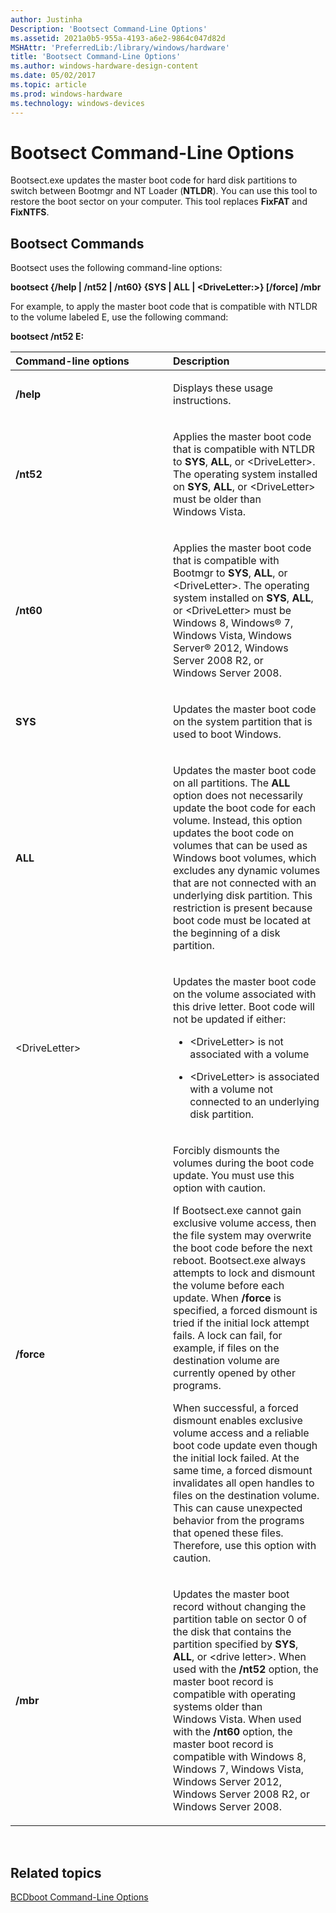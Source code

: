 ```yaml
---
author: Justinha
Description: 'Bootsect Command-Line Options'
ms.assetid: 2021a0b5-955a-4193-a6e2-9864c047d82d
MSHAttr: 'PreferredLib:/library/windows/hardware'
title: 'Bootsect Command-Line Options'
ms.author: windows-hardware-design-content
ms.date: 05/02/2017
ms.topic: article
ms.prod: windows-hardware
ms.technology: windows-devices
---
```


# Bootsect Command-Line Options


Bootsect.exe updates the master boot code for hard disk partitions to switch between Bootmgr and NT Loader (**NTLDR**). You can use this tool to restore the boot sector on your computer. This tool replaces **FixFAT** and **FixNTFS**.

## <span id="Bootsect_Commands"></span><span id="bootsect_commands"></span><span id="BOOTSECT_COMMANDS"></span>Bootsect Commands


Bootsect uses the following command-line options:

**bootsect {/help | /nt52 | /nt60} {SYS | ALL | &lt;DriveLetter:&gt;} \[/force\] /mbr**

For example, to apply the master boot code that is compatible with NTLDR to the volume labeled E, use the following command:

**bootsect /nt52 E:**

<table>
<colgroup>
<col width="50%" />
<col width="50%" />
</colgroup>
<thead>
<tr class="header">
<th align="left">Command-line options</th>
<th align="left">Description</th>
</tr>
</thead>
<tbody>
<tr class="odd">
<td align="left"><p><strong>/help</strong></p></td>
<td align="left"><p>Displays these usage instructions.</p></td>
</tr>
<tr class="even">
<td align="left"><p><strong>/nt52</strong></p></td>
<td align="left"><p>Applies the master boot code that is compatible with NTLDR to <strong>SYS</strong>, <strong>ALL</strong>, or &lt;DriveLetter&gt;. The operating system installed on <strong>SYS</strong>, <strong>ALL</strong>, or &lt;DriveLetter&gt; must be older than Windows Vista.</p></td>
</tr>
<tr class="odd">
<td align="left"><p><strong>/nt60</strong></p></td>
<td align="left"><p>Applies the master boot code that is compatible with Bootmgr to <strong>SYS</strong>, <strong>ALL</strong>, or &lt;DriveLetter&gt;. The operating system installed on <strong>SYS</strong>, <strong>ALL</strong>, or &lt;DriveLetter&gt; must be Windows 8, Windows® 7, Windows Vista, Windows Server® 2012, Windows Server 2008 R2, or Windows Server 2008.</p></td>
</tr>
<tr class="even">
<td align="left"><p><strong>SYS</strong></p></td>
<td align="left"><p>Updates the master boot code on the system partition that is used to boot Windows.</p></td>
</tr>
<tr class="odd">
<td align="left"><p><strong>ALL</strong></p></td>
<td align="left"><p>Updates the master boot code on all partitions. The <strong>ALL</strong> option does not necessarily update the boot code for each volume. Instead, this option updates the boot code on volumes that can be used as Windows boot volumes, which excludes any dynamic volumes that are not connected with an underlying disk partition. This restriction is present because boot code must be located at the beginning of a disk partition.</p></td>
</tr>
<tr class="even">
<td align="left"><p>&lt;DriveLetter&gt;</p></td>
<td align="left"><p>Updates the master boot code on the volume associated with this drive letter. Boot code will not be updated if either:</p>
<ul>
<li><p>&lt;DriveLetter&gt; is not associated with a volume</p></li>
<li><p>&lt;DriveLetter&gt; is associated with a volume not connected to an underlying disk partition.</p></li>
</ul></td>
</tr>
<tr class="odd">
<td align="left"><p><strong>/force</strong></p></td>
<td align="left"><p>Forcibly dismounts the volumes during the boot code update. You must use this option with caution.</p>
<p>If Bootsect.exe cannot gain exclusive volume access, then the file system may overwrite the boot code before the next reboot. Bootsect.exe always attempts to lock and dismount the volume before each update. When <strong>/force</strong> is specified, a forced dismount is tried if the initial lock attempt fails. A lock can fail, for example, if files on the destination volume are currently opened by other programs.</p>
<p>When successful, a forced dismount enables exclusive volume access and a reliable boot code update even though the initial lock failed. At the same time, a forced dismount invalidates all open handles to files on the destination volume. This can cause unexpected behavior from the programs that opened these files. Therefore, use this option with caution.</p></td>
</tr>
<tr class="even">
<td align="left"><p><strong>/mbr</strong></p></td>
<td align="left"><p>Updates the master boot record without changing the partition table on sector 0 of the disk that contains the partition specified by <strong>SYS</strong>, <strong>ALL</strong>, or &lt;drive letter&gt;. When used with the <strong>/nt52</strong> option, the master boot record is compatible with operating systems older than Windows Vista. When used with the <strong>/nt60</strong> option, the master boot record is compatible with Windows 8, Windows 7, Windows Vista, Windows Server 2012, Windows Server 2008 R2, or Windows Server 2008.</p></td>
</tr>
</tbody>
</table>

 

## <span id="related_topics"></span>Related topics


[BCDboot Command-Line Options](bcdboot-command-line-options-techref-di.md)

 

 






